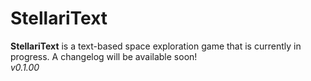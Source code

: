 # StellariText
**StellariText** is a text-based space exploration game that is currently in progress. A changelog will be available soon!  
_v0.1.00_

